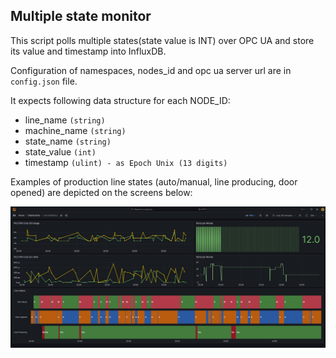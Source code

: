 ## Multiple state monitor

This script polls multiple states(state value is INT) over OPC UA 
and store its value and timestamp into InfluxDB.

Configuration of namespaces, nodes_id and opc ua server url are in `config.json` file.


It expects following data structure for each NODE_ID:
* line_name `(string)`
* machine_name `(string)`
* state_name `(string)`
* state_value `(int)`
* timestamp `(ulint) - as Epoch Unix (13 digits)`


Examples of production line states (auto/manual, line producing, door opened) are depicted on the screens below: 

![grafana state ](doc/multiple_state_ex1.png)
